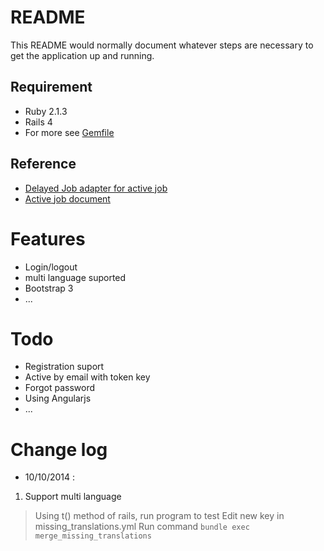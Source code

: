 # README #

This README would normally document whatever steps are necessary to get the
application up and running.

## Requirement ##

* Ruby 2.1.3
* Rails 4
* For more see [Gemfile](Gemfile)

## Reference ##

* [Delayed Job adapter for active job ](https://github.com/collectiveidea/delayed_job)
* [Active job document](http://edgeguides.rubyonrails.org/active_job_basics.html)

# Features #

* Login/logout
* multi language suported
* Bootstrap 3
* ...

# Todo #

* Registration suport
* Active by email with token key
* Forgot password
* Using Angularjs
* ...

# Change log #

* 10/10/2014 :
 
1. Support multi language

>Using t() method of rails, 
>run program to test
>Edit new key in missing_translations.yml
>Run command `bundle exec merge_missing_translations`